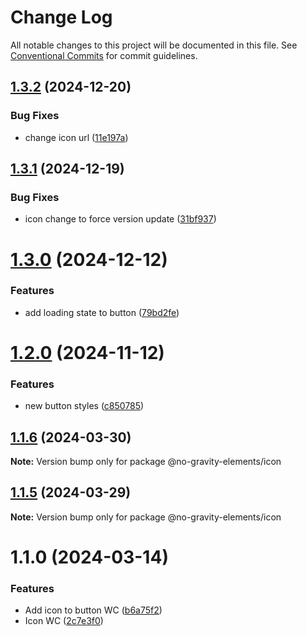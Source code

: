 # Change Log

All notable changes to this project will be documented in this file.
See [Conventional Commits](https://conventionalcommits.org) for commit guidelines.

## [1.3.2](https://github.com/no-gravity-company/no-gravity-elements/compare/@no-gravity-elements/icon@1.3.1...@no-gravity-elements/icon@1.3.2) (2024-12-20)

### Bug Fixes

- change icon url ([11e197a](https://github.com/no-gravity-company/no-gravity-elements/commit/11e197a4110e294cd5a2d303b3e0890ccdd3f99e))

## [1.3.1](https://github.com/no-gravity-company/no-gravity-elements/compare/@no-gravity-elements/icon@1.3.0...@no-gravity-elements/icon@1.3.1) (2024-12-19)

### Bug Fixes

- icon change to force version update ([31bf937](https://github.com/no-gravity-company/no-gravity-elements/commit/31bf9377e2b387a3fb5739aa3ed72353baa5a31b))

# [1.3.0](https://github.com/no-gravity-company/no-gravity-elements/compare/@no-gravity-elements/icon@1.2.0...@no-gravity-elements/icon@1.3.0) (2024-12-12)

### Features

- add loading state to button ([79bd2fe](https://github.com/no-gravity-company/no-gravity-elements/commit/79bd2fe2189955ef6e8e1238e8ff950cbf835ca6))

# [1.2.0](https://github.com/no-gravity-company/no-gravity-elements/compare/@no-gravity-elements/icon@1.1.6...@no-gravity-elements/icon@1.2.0) (2024-11-12)

### Features

- new button styles ([c850785](https://github.com/no-gravity-company/no-gravity-elements/commit/c850785418de3a4f9ca393c75260ed407061314a))

## [1.1.6](https://github.com/no-gravity-company/no-gravity-elements/compare/@no-gravity-elements/icon@1.1.5...@no-gravity-elements/icon@1.1.6) (2024-03-30)

**Note:** Version bump only for package @no-gravity-elements/icon

## [1.1.5](https://github.com/no-gravity-company/no-gravity-elements/compare/@no-gravity-elements/icon@1.1.0...@no-gravity-elements/icon@1.1.5) (2024-03-29)

**Note:** Version bump only for package @no-gravity-elements/icon

# 1.1.0 (2024-03-14)

### Features

- Add icon to button WC ([b6a75f2](https://github.com/no-gravity-company/no-gravity-elements/commit/b6a75f2d6d07caf3ec001b14ad9cc38d79b2274a))
- Icon WC ([2c7e3f0](https://github.com/no-gravity-company/no-gravity-elements/commit/2c7e3f0685bab7182cbb76a14e1108d80c4ded93))
